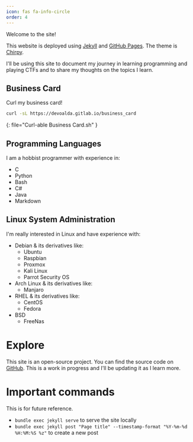 ```yaml
---
icon: fas fa-info-circle
order: 4
---
```

Welcome to the site!

This website is deployed using [Jekyll](https://jekyllrb.com/) and [GitHub Pages](https://pages.github.com/). The theme is [Chirpy](https://github.com/cotes2020/jekyll-theme-chirpy). 

I'll be using this site to document my journey in learning programming and playing CTFs and to share my thoughts on the topics I learn.

## Business Card
Curl my business card!
```bash
curl -sL https://devoalda.gitlab.io/business_card
```

{: file="Curl-able Business Card.sh" }

## Programming Languages
I am a hobbist programmer with experience in:
- C
- Python
- Bash
- C#
- Java
- Markdown

## Linux System Administration
I'm really interested in Linux and have experience with:
- Debian & its derivatives like:
  - Ubuntu
  - Raspbian
  - Proxmox
  - Kali Linux
  - Parrot Security OS
- Arch Linux & its derivatives like:
  - Manjaro
- RHEL & its derivatives like:
  - CentOS
  - Fedora
- BSD
  - FreeNas


# Explore
This site is an open-source project. You can find the source code on [GitHub](https://github.com/Devoalda/devoalda.github.io). This is a work in progress and I'll be updating it as I learn more.

# Important commands
This is for future reference.

- `bundle exec jekyll serve` to serve the site locally
- `bundle exec jekyll post "Page title" --timestamp-format "%Y-%m-%d %H:%M:%S %z"` to create a new post